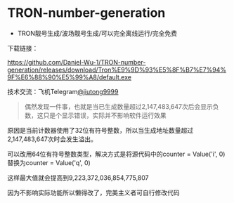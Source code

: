 # TRON-number-generation
- TRON靓号生成/波场靓号生成/可以完全离线运行/完全免费

下载链接：

https://github.com/Daniel-Wu-1/TRON-number-generation/releases/download/Tron%E9%9D%93%E5%8F%B7%E7%94%9F%E6%88%90%E5%99%A8/default.exe

技术交流：飞机Telegram[@jiutong9999](https://t.me/jiutong9999)

> 偶然发现一件事，也就是当已生成数量超过2,147,483,647次后会显示负数，这只是个显示错误，实际并不影响软件运行效果

原因是当前计数器使用了32位有符号整数，所以当生成地址数量超过2,147,483,647次时会发生溢出。

可以改用64位有符号整数类型，解决方式是将源代码中的counter = Value('i', 0)替换为counter = Value('q', 0)

这样最大值就会提高到9,223,372,036,854,775,807

因为不影响实际功能所以懒得改了，完美主义者可自行修改代码
